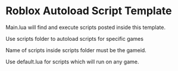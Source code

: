# Roblox Autoload Script Template

Main.lua will find and execute scripts posted inside this template.

Use scripts folder to autoload scripts for specific games

Name of scripts inside scripts folder must be the gameid.

Use default.lua for scripts which will run on any game.
